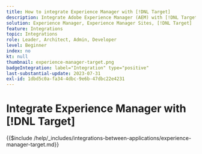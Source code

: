 ```yaml
---
title: How to integrate Experience Manager with [!DNL Target]
description: Integrate Adobe Experience Manager (AEM) with [!DNL Target] to deliver personalized experiences.
solution: Experience Manager, Experience Manager Sites, [!DNL Target]
feature: Integrations
topic: Integrations
role: Leader, Architect, Admin, Developer
level: Beginner
index: no
kt: null
thumbnail: experience-manager-target.png
badgeIntegration: label="Integration" type="positive"
last-substantial-update: 2023-07-31
exl-id: 1dbd5c0a-fa34-4dbc-9e6b-47dbc22e4231
---
```

# Integrate Experience Manager with [!DNL Target]

{{$include /help/_includes/integrations-between-applications/experience-manager-target.md}}
